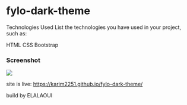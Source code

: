 # fylo-dark-theme

Technologies Used
List the technologies you have used in your project, such as:

  HTML
  CSS
  Bootstrap
### Screenshot

![](./Desktop.png)

site is live:
https://karim2251.github.io/fylo-dark-theme/

build by ELALAOUI
